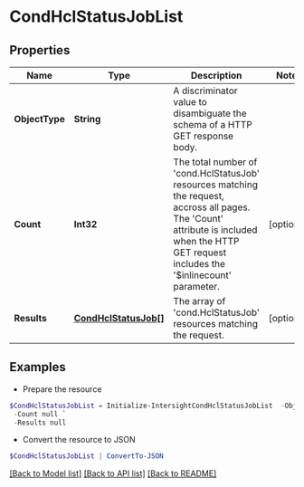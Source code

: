 # CondHclStatusJobList
## Properties

Name | Type | Description | Notes
------------ | ------------- | ------------- | -------------
**ObjectType** | **String** | A discriminator value to disambiguate the schema of a HTTP GET response body. | 
**Count** | **Int32** | The total number of &#39;cond.HclStatusJob&#39; resources matching the request, accross all pages. The &#39;Count&#39; attribute is included when the HTTP GET request includes the &#39;$inlinecount&#39; parameter. | [optional] 
**Results** | [**CondHclStatusJob[]**](CondHclStatusJob.md) | The array of &#39;cond.HclStatusJob&#39; resources matching the request. | [optional] 

## Examples

- Prepare the resource
```powershell
$CondHclStatusJobList = Initialize-IntersightCondHclStatusJobList  -ObjectType null `
 -Count null `
 -Results null
```

- Convert the resource to JSON
```powershell
$CondHclStatusJobList | ConvertTo-JSON
```

[[Back to Model list]](../README.md#documentation-for-models) [[Back to API list]](../README.md#documentation-for-api-endpoints) [[Back to README]](../README.md)

